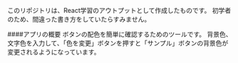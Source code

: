このリポジトリは、React学習のアウトプットとして作成したものです。
初学者のため、間違った書き方をしていたらすみません。

####アプリの概要
ボタンの配色を簡単に確認するためのツールです。
背景色、文字色を入力して、「色を変更」ボタンを押すと「サンプル」ボタンの背景色が変更されるようになっています。

